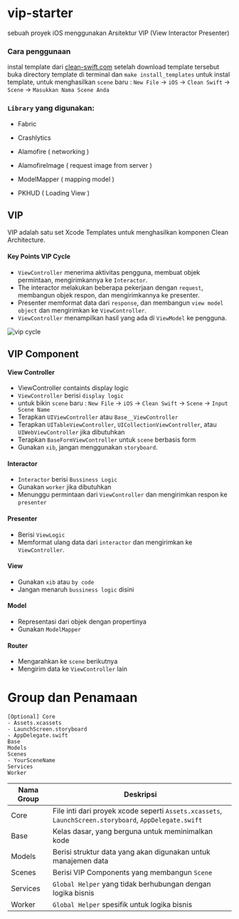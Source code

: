 # vip-starter
sebuah proyek iOS menggunakan Arsitektur VIP (View Interactor Presenter)

### Cara penggunaan
instal template dari [clean-swift.com](https://clean-swift.com/) setelah download template tersebut buka directory template di terminal dan `make install_templates` untuk instal template, untuk menghasilkan  `scene` baru : `New File` -> `iOS` -> `Clean Swift` -> `Scene` -> `Masukkan Nama Scene Anda`

### `Library` yang digunakan:
* Fabric
* Crashlytics

* Alamofire ( networking )
* AlamofireImage ( request image from server )
* ModelMapper ( mapping model )
* PKHUD ( Loading View )

## VIP
VIP adalah satu set Xcode Templates untuk menghasilkan komponen Clean Architecture.

#### Key Points VIP Cycle

* `ViewController` menerima aktivitas pengguna, membuat objek permintaan, mengirimkannya ke `Interactor`.
* The interactor melakukan beberapa pekerjaan dengan `request`, membangun objek respon, dan mengirimkannya ke presenter.
* Presenter memformat data dari `response`, dan membangun `view model object` dan mengirimkan ke `ViewController`.
* `ViewController` menampilkan hasil yang ada di `ViewModel` ke pengguna.

![vip cycle](https://cdn-images-1.medium.com/max/2000/1*QV4nxWPd_sbGhoWO-X7PfQ.png)

## VIP Component

#### View Controller
* ViewController containts display logic
* `ViewController` berisi `display logic`
* untuk bikin `scene` baru : `New File` -> `iOS` -> `Clean Swift` -> `Scene` -> `Input Scene Name`
* Terapkan `UIViewController` atau `Base__ViewController`
* Terapkan `UITableViewController`, `UICollectionViewController`, atau `UIWebViewController` jika dibutuhkan
* Terapkan `BaseFormViewController` untuk `scene` berbasis form
* Gunakan `xib`, jangan menggunakan  `storyboard`.

#### Interactor

* `Interactor` berisi `Bussiness Logic`
* Gunakan `worker` jika dibutuhkan
* Menunggu permintaan dari `ViewController` dan mengirimkan respon ke `presenter`

#### Presenter

* Berisi `ViewLogic`
* Memformat ulang data dari `interactor` dan mengirimkan ke `ViewController`.

#### View

* Gunakan `xib` atau `by code`
* Jangan menaruh `bussiness logic` disini

#### Model

* Representasi dari objek dengan propertinya
* Gunakan `ModelMapper`

#### Router

* Mengarahkan ke `scene` berikutnya
* Mengirim data ke `ViewController` lain

# Group dan Penamaan

```
[Optional] Core
- Assets.xcassets
- LaunchScreen.storyboard
- AppDelegate.swift
Base
Models
Scenes
- YourSceneName
Services
Worker
```
| Nama Group | Deskripsi |
| ---------- | ----------- |
| Core | File inti dari proyek xcode seperti `Assets.xcassets`, `LaunchScreen.storyboard`, `AppDelegate.swift` |
| Base | Kelas dasar, yang berguna untuk meminimalkan kode |
| Models | Berisi struktur data yang akan digunakan untuk manajemen data |
| Scenes | Berisi VIP Components yang membangun `Scene` |
| Services | `Global Helper` yang tidak berhubungan dengan logika bisnis |
| Worker | `Global Helper` spesifik untuk logika bisnis |
```
